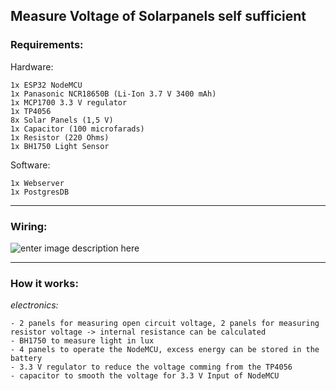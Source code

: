 ## **Measure Voltage of Solarpanels self sufficient**

### Requirements:
Hardware:  

    1x ESP32 NodeMCU 
    1x Panasonic NCR18650B (Li-Ion 3.7 V 3400 mAh) 
    1x MCP1700 3.3 V regulator 
    1x TP4056 
    8x Solar Panels (1,5 V)   
    1x Capacitor (100 microfarads) 
    1x Resistor (220 Ohms)
    1x BH1750 Light Sensor

  
Software:  

    1x Webserver  
    1x PostgresDB  

-------
### Wiring: 
  
![enter image description here](https://i.ibb.co/gvGW30m/v2-fritzing-bb.png)

------

### How it works:

 *electronics:*

    - 2 panels for measuring open circuit voltage, 2 panels for measuring resistor voltage -> internal resistance can be calculated
    - BH1750 to measure light in lux
    - 4 panels to operate the NodeMCU, excess energy can be stored in the battery
    - 3.3 V regulator to reduce the voltage comming from the TP4056
    - capacitor to smooth the voltage for 3.3 V Input of NodeMCU

